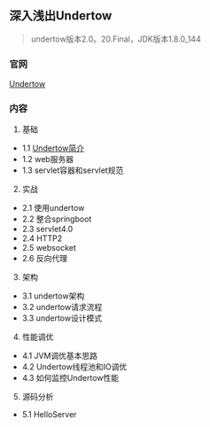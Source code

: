 ## 深入浅出Undertow
> undertow版本2.0。20.Final，JDK版本1.8.0_144

### 官网
[Undertow](http://undertow.io/)

### 内容
1. 基础
- 1.1 [Undertow简介](./1-基础/1.1-Undertow简介.md)
- 1.2 web服务器
- 1.3 servlet容器和servlet规范

2. 实战
- 2.1 使用undertow
- 2.2 整合springboot
- 2.3 servlet4.0
- 2.4 HTTP2
- 2.5 websocket
- 2.6 反向代理

3. 架构
- 3.1 undertow架构
- 3.2 undertow请求流程
- 3.3 undertow设计模式

4. 性能调优
- 4.1 JVM调优基本思路
- 4.2 Undertow线程池和IO调优
- 4.3 如何监控Undertow性能

5. 源码分析
- 5.1 HelloServer